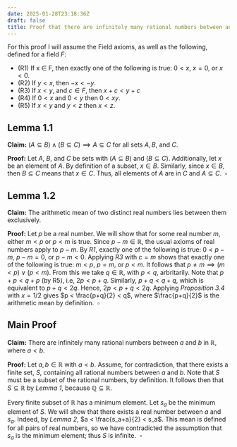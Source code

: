 ```yaml
---
date: 2025-01-28T23:18:36Z
draft: false
title: Proof that there are infinitely many rational numbers between any two real numbers
---
```


For this proof I will assume the Field axioms, as well as the following, defined for a field $F$:
<!--more-->
- (R1) If x ∈ F, then exactly one of the following is true: $0 < x$, $x = 0$, or $x < 0$.
- (R2) If $y < x$, then $−x < −y$.
- (R3) If $x < y$, and $c \in F$, then $x + c < y + c$
- (R4) If $0 < x$ and $0 < y$ then $0 < xy$.
- (R5) If $x < y$ and $y < z$ then $x < z$.
## Lemma 1.1
**Claim:** $(A \subseteq B) \land (B \subseteq C) \implies A \subseteq C$ for all sets $A,B,$ and $C$.

**Proof:** 
Let $A$, $B$, and $C$ be sets with $(A \subseteq B)$ and $(B \subseteq C)$.
Additionally, let $x$ be an element of $A$.
By definition of a subset, $x \in B$. Similarly, since $x \in B$, then $B \subseteq C$ means that $x \in C$.
Thus, all elements of $A$ are in $C$ and $A \subseteq C$. $\ \square$
## Lemma 1.2
**Claim:** 
The arithmetic mean of two distinct real numbers lies between them exclusively.

**Proof:**
Let $p$ be a real number. We will show that for some real number $m$, either $m < p$ or $p< m$ is true. Since $p-m \in \mathbb{R}$, the usual axioms of real numbers apply to $p-m$. By *R1*, exactly one of the following is true: $0 < p-m$, $p-m=0$, or $p-m < 0$. Applying *R3* with $c = m$ shows that exactly one of the following is true: $m < p$, $p=m$, or $p < m$. It follows that $p \neq m \implies (m < p) \lor (p < m)$. From this we take $q \in \mathbb{R}$, with $p < q$, arbritarily. Note that $p + p < q + p$ (by R5), i.e, $2p < p + q$. Similarly, $p + q < q + q$, which is equivalent to $p + q < 2q$. Hence, $2p < p + q < 2q$. Applying *Proposition 3.4* with $x=1/2$ gives $p < \frac{p+q}{2} < q$, where $\frac{p+q}{2}$ is the arithmetic mean by definition. $\ \square$ 

## Main Proof
**Claim:** There are infinitely many rational numbers between $a$ and $b$ in $\mathbb{R}$, where $a < b$. 

**Proof:**
Let $a, b \in \mathbb{R}$ with $a < b$.
Assume, for contradiction, that there exists a finite set, $S$, containing all rational numbers between $a$ and $b$. Note that $S$ must be a subset of the rational numbers, by definition. It follows then that $S \subseteq \mathbb{R}$ by _Lemma 1_,  because $\mathbb{Q} \subseteq \mathbb{R}$. 

Every finite subset of $\mathbb{R}$ has a minimum element. Let $s_a$ be the minimum element of $S$. We will show that there exists a real number between $a$ and $s_a$. Indeed, by *Lemma 2*,  $a < \frac{s_a+a}{2} < s_a$. This mean is defined for all pairs of real numbers, so we have contradicted the assumption that $s_a$ is the minimum element; thus $S$ is infinite. $\ \square$
